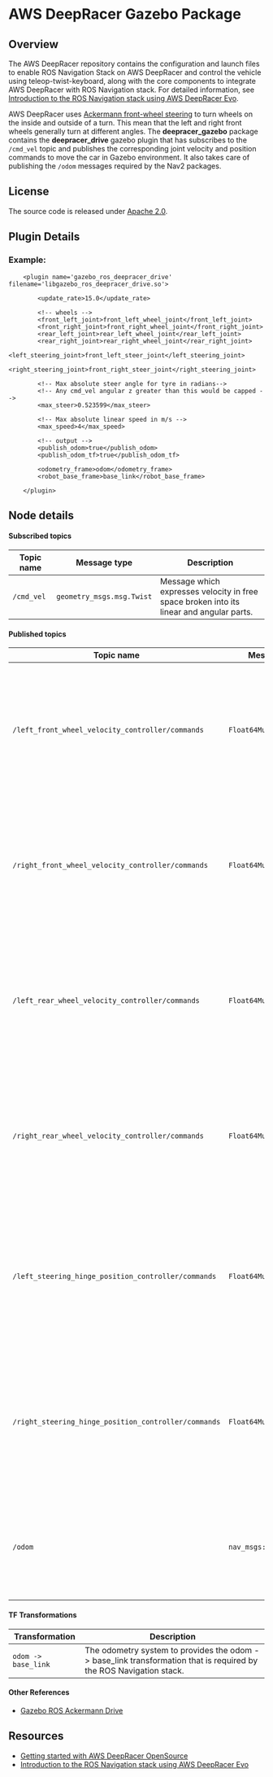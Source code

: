 # AWS DeepRacer Gazebo Package

## Overview

The AWS DeepRacer repository contains the configuration and launch files to enable ROS Navigation Stack on AWS DeepRacer and control the vehicle using teleop-twist-keyboard, along with the core components to integrate AWS DeepRacer with ROS Navigation stack. For detailed information, see [Introduction to the ROS Navigation stack using AWS DeepRacer Evo](https://github.com/aws-deepracer/aws-deepracer/blob/main/introduction-to-the-ros-navigation-stack-using-aws-deepracer-evo.md).

AWS DeepRacer uses [Ackermann front-wheel steering](https://en.wikipedia.org/wiki/Ackermann_steering_geometry) to turn wheels on the inside and outside of a turn. This mean that the left and right front wheels generally turn at different angles. The **deepracer_gazebo** package contains the **deepracer_drive** gazebo plugin that has subscribes to the `/cmd_vel` topic and publishes the corresponding joint velocity and position commands to move the car in Gazebo environment. It also takes care of publishing the `/odom` messages required by the Nav2 packages.

## License

The source code is released under [Apache 2.0](https://aws.amazon.com/apache-2-0/).

## Plugin Details

### Example:

        <plugin name='gazebo_ros_deepracer_drive' filename='libgazebo_ros_deepracer_drive.so'>

            <update_rate>15.0</update_rate>

            <!-- wheels -->
            <front_left_joint>front_left_wheel_joint</front_left_joint>
            <front_right_joint>front_right_wheel_joint</front_right_joint>
            <rear_left_joint>rear_left_wheel_joint</rear_left_joint>
            <rear_right_joint>rear_right_wheel_joint</rear_right_joint>
            <left_steering_joint>front_left_steer_joint</left_steering_joint>
            <right_steering_joint>front_right_steer_joint</right_steering_joint>

            <!-- Max absolute steer angle for tyre in radians-->
            <!-- Any cmd_vel angular z greater than this would be capped -->
            <max_steer>0.523599</max_steer>

            <!-- Max absolute linear speed in m/s -->
            <max_speed>4</max_speed>

            <!-- output -->
            <publish_odom>true</publish_odom>
            <publish_odom_tf>true</publish_odom_tf>

            <odometry_frame>odom</odometry_frame>
            <robot_base_frame>base_link</robot_base_frame>

        </plugin>

## Node details

#### Subscribed topics

| Topic name | Message type | Description |
|----------- | ------------ | ----------- |
|`/cmd_vel`|`geometry_msgs.msg.Twist`|Message which expresses velocity in free space broken into its linear and angular parts.|

#### Published topics

| Topic name | Message type | Description |
| ---------- | ------------ | ----------- |
|`/left_front_wheel_velocity_controller/commands`|`Float64MultiArray`|This message is used to send the joint velocity command values through gazebo ros control to the left front wheel.|
|`/right_front_wheel_velocity_controller/commands`|`Float64MultiArray`|This message is used to send the joint velocity command values through gazebo ros control to the right front wheel.|
|`/left_rear_wheel_velocity_controller/commands`|`Float64MultiArray`|This message is used to send the joint velocity command values through gazebo ros control to the left rear wheel.|
|`/right_rear_wheel_velocity_controller/commands`|`Float64MultiArray`|This message is used to send the joint velocity command values through gazebo ros control to the right rear wheel.|
|`/left_steering_hinge_position_controller/commands`|`Float64MultiArray`|This message is used to send the joint position command values through gazebo ros control to the left steering hinge.|
|`/right_steering_hinge_position_controller/commands`|`Float64MultiArray`|This message is used to send the joint position command values through gazebo ros control to the right steering hinge.|
|`/odom`|`nav_msgs::msg::Odometry`|This message is used to publish the odometry message containing the pose and twist data.|

#### TF Transformations

| Transformation | Description |
| ---------- | ------------ |
|`odom -> base_link` | The odometry system to provides the odom -> base_link transformation that is required by the ROS Navigation stack.|

#### Other References

* [Gazebo ROS Ackermann Drive](https://github.com/ros-simulation/gazebo_ros_pkgs/blob/ros2/gazebo_plugins/src/gazebo_ros_ackermann_drive.cpp)

## Resources

* [Getting started with AWS DeepRacer OpenSource](https://github.com/aws-deepracer/aws-deepracer-launcher/blob/main/getting-started.md)
* [Introduction to the ROS Navigation stack using AWS DeepRacer Evo](https://github.com/aws-deepracer/aws-deepracer/blob/main/introduction-to-the-ros-navigation-stack-using-aws-deepracer-evo.md)
